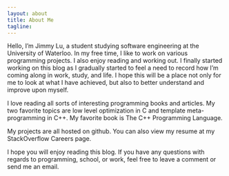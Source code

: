 ```yaml
---
layout: about
title: About Me
tagline:
---
```


Hello, I’m Jimmy Lu, a student studying software engineering at the University of Waterloo. In my free time, I like to work on various programming projects. I also enjoy reading and working out. I finally started working on this blog as I gradually started to feel a need to record how I’m coming along in work, study, and life. I hope this will be a place not only for me to look at what I have achieved, but also to better understand and improve upon myself.

I love reading all sorts of interesting programming books and articles. My two favorite topics are low level optimization in C and template meta-programming in C++. My favorite book is The C++ Programming Language.

My projects are all hosted on github. You can also view my resume at my StackOverflow Careers page.

I hope you will enjoy reading this blog. If you have any questions with regards to programming, school, or work, feel free to leave a comment or send me an email.
